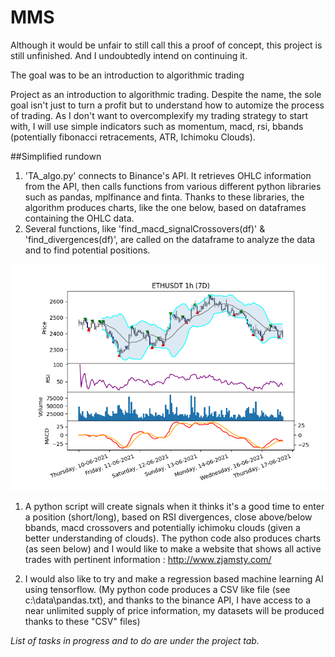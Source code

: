 # MMS 
Although it would be unfair to still call this a proof of concept, this project is still unfinished. And I undoubtedly intend on continuing it. 

The goal was to be an introduction to algorithmic trading

Project as an introduction to algorithmic trading. Despite the name, the sole goal isn't just to turn a profit but to understand how to automize the process of trading.
As I don't want to overcomplexify my trading strategy to start with, I will use simple indicators such as momentum, macd, rsi, bbands (potentially fibonacci
retracements, ATR, Ichimoku Clouds). 

##Simplified rundown

1) 'TA_algo.py' connects to Binance's API. It retrieves OHLC information from the API, then calls functions from various different python libraries such as pandas, mplfinance and finta. Thanks to these libraries, the algorithm produces charts, like the one below, based on dataframes containing the OHLC data.
2) Several functions, like 'find_macd_signalCrossovers(df)' & 'find_divergences(df)', are called on the dataframe to analyze the data and to find potential positions.

![most recent chart](https://github.com/tindll/mms/blob/main/chart.png)

1) A python script will create signals when it thinks it's a good time to enter a position (short/long), based on RSI divergences, close above/below bbands, macd crossovers and potentially ichimoku clouds (given a better understanding of clouds).
The python code also produces charts (as seen below) and I would like to make a website that shows all active trades with pertinent information : http://www.zjamsty.com/

2) I would also like to try and make a regression based machine learning AI using tensorflow. (My python code produces a CSV like file (see c:\data\pandas.txt), and thanks to the binance API, I have access to a near unlimited supply of price information, my datasets will be produced thanks to these "CSV" files)





*List of tasks in progress and to do are under the project tab.*

